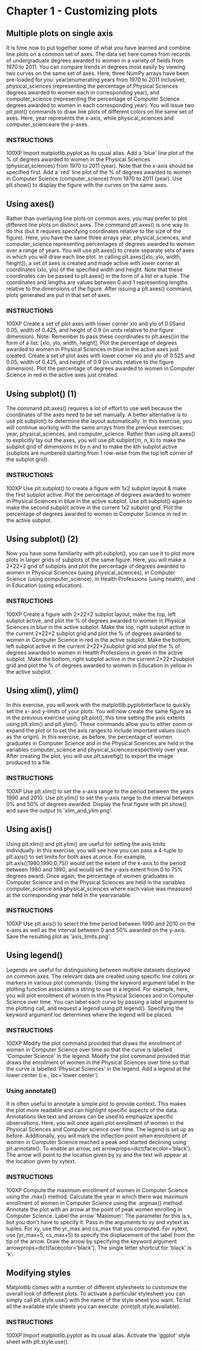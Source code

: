 # Chapter 1 - Customizing plots
## Multiple plots on single axis
It is time now to put together some of what you have learned and combine line plots on a common set of axes. The data set here comes from records of undergraduate degrees awarded to women in a variety of fields from 1970 to 2011. You can compare trends in degrees most easily by viewing two curves on the same set of axes.
Here, three NumPy arrays have been pre-loaded for you: year(enumerating years from 1970 to 2011 inclusive), physical_sciences (representing the percentage of Physical Sciences degrees awarded to women each in corresponding year), and computer_science (representing the percentage of Computer Science degrees awarded to women in each corresponding year).
You will issue two plt.plot() commands to draw line plots of different colors on the same set of axes. Here, year represents the x-axis, while physical_sciences and computer_scienceare the y-axes.

### INSTRUCTIONS
100XP
Import matplotlib.pyplot as its usual alias.
Add a 'blue' line plot of the % of degrees awarded to women in the Physical Sciences (physical_sciences) from 1970 to 2011 (year). Note that the x-axis should be specified first.
Add a 'red' line plot of the % of degrees awarded to women in Computer Science (computer_science) from 1970 to 2011 (year).
Use plt.show() to display the figure with the curves on the same axes.


## Using axes()
Rather than overlaying line plots on common axes, you may prefer to plot different line plots on distinct axes. The command plt.axes() is one way to do this (but it requires specifying coordinates relative to the size of the figure).
Here, you have the same three arrays year, physical_sciences, and computer_science representing percentages of degrees awarded to women over a range of years. You will use plt.axes() to create separate sets of axes in which you will draw each line plot.
In calling plt.axes([xlo, ylo, width, height]), a set of axes is created and made active with lower corner at coordinates (xlo, ylo) of the specified width and height. Note that these coordinates can be passed to plt.axes() in the form of a list or a tuple.
The coordinates and lengths are values between 0 and 1 representing lengths relative to the dimensions of the figure. After issuing a plt.axes() command, plots generated are put in that set of axes.
### INSTRUCTIONS
100XP
Create a set of plot axes with lower corner xlo and ylo of 0.05and 0.05, width of 0.425, and height of 0.9 (in units relative to the figure dimension).
Note: Remember to pass these coordinates to plt.axes()in the form of a list: [xlo, ylo, width, height].
Plot the percentage of degrees awarded to women in Physical Sciences in blue in the active axes just created.
Create a set of plot axes with lower corner xlo and ylo of 0.525 and 0.05, width of 0.425, and height of 0.9 (in units relative to the figure dimension).
Plot the percentage of degrees awarded to women in Computer Science in red in the active axes just created.

## Using subplot() (1)
The command plt.axes() requires a lot of effort to use well because the coordinates of the axes need to be set manually. A better alternative is to use plt.subplot() to determine the layout automatically.
In this exercise, you will continue working with the same arrays from the previous exercises: year, physical_sciences, and computer_science. Rather than using plt.axes() to explicitly lay out the axes, you will use plt.subplot(m, n, k) to make the subplot grid of dimensions m by n and to make the kth subplot active (subplots are numbered starting from 1 row-wise from the top left corner of the subplot grid).
### INSTRUCTIONS
100XP
Use plt.subplot() to create a figure with 1x2 subplot layout & make the first subplot active.
Plot the percentage of degrees awarded to women in Physical Sciences in blue in the active subplot.
Use plt.subplot() again to make the second subplot active in the current 1x2 subplot grid.
Plot the percentage of degrees awarded to women in Computer Science in red in the active subplot.

## Using subplot() (2)
Now you have some familiarity with plt.subplot(), you can use it to plot more plots in larger grids of subplots of the same figure.
Here, you will make a 2×22×2 grid of subplots and plot the percentage of degrees awarded to women in Physical Sciences (using physical_sciences), in Computer Science (using computer_science), in Health Professions (using health), and in Education (using education).
### INSTRUCTIONS
100XP
Create a figure with 2×22×2 subplot layout, make the top, left subplot active, and plot the % of degrees awarded to women in Physical Sciences in blue in the active subplot.
Make the top, right subplot active in the current 2×22×2 subplot grid and plot the % of degrees awarded to women in Computer Science in red in the active subplot.
Make the bottom, left subplot active in the current 2×22×2subplot grid and plot the % of degrees awarded to women in Health Professions in green in the active subplot.
Make the bottom, right subplot active in the current 2×22×2subplot grid and plot the % of degrees awarded to women in Education in yellow in the active subplot.


## Using xlim(), ylim()
In this exercise, you will work with the matplotlib.pyplotinterface to quickly set the x- and y-limits of your plots.
You will now create the same figure as in the previous exercise using plt.plot(), this time setting the axis extents using plt.xlim() and plt.ylim(). These commands allow you to either zoom or expand the plot or to set the axis ranges to include important values (such as the origin).
In this exercise, as before, the percentage of women graduates in Computer Science and in the Physical Sciences are held in the variables computer_science and physical_sciencesrespectively over year.
After creating the plot, you will use plt.savefig() to export the image produced to a file.
### INSTRUCTIONS
100XP
Use plt.xlim() to set the x-axis range to the period between the years 1990 and 2010.
Use plt.ylim() to set the y-axis range to the interval between 0% and 50% of degrees awarded.
Display the final figure with plt.show() and save the output to 'xlim_and_ylim.png'.


## Using axis()
Using plt.xlim() and plt.ylim() are useful for setting the axis limits individually. In this exercise, you will see how you can pass a 4-tuple to plt.axis() to set limits for both axes at once. For example, plt.axis((1980,1990,0,75)) would set the extent of the x-axis to the period between 1980 and 1990, and would set the y-axis extent from 0 to 75% degrees award.
Once again, the percentage of women graduates in Computer Science and in the Physical Sciences are held in the variables computer_science and physical_sciences where each value was measured at the corresponding year held in the yearvariable.
### INSTRUCTIONS
100XP
Use plt.axis() to select the time period between 1990 and 2010 on the x-axis as well as the interval between 0 and 50% awarded on the y-axis.
Save the resulting plot as 'axis_limits.png'.

## Using legend()
Legends are useful for distinguishing between multiple datasets displayed on common axes. The relevant data are created using specific line colors or markers in various plot commands. Using the keyword argument label in the plotting function associates a string to use in a legend.
For example, here, you will plot enrollment of women in the Physical Sciences and in Computer Science over time. You can label each curve by passing a label argument to the plotting call, and request a legend using plt.legend(). Specifying the keyword argument loc determines where the legend will be placed.

### INSTRUCTIONS
100XP
Modify the plot command provided that draws the enrollment of women in Computer Science over time so that the curve is labelled 'Computer Science' in the legend.
Modify the plot command provided that draws the enrollment of women in the Physical Sciences over time so that the curve is labelled 'Physical Sciences' in the legend.
Add a legend at the lower center (i.e., loc='lower center')


### Using annotate()
It is often useful to annotate a simple plot to provide context. This makes the plot more readable and can highlight specific aspects of the data. Annotations like text and arrows can be used to emphasize specific observations.
Here, you will once again plot enrollment of women in the Physical Sciences and Computer science over time. The legend is set up as before. Additionally, you will mark the inflection point when enrollment of women in Computer Science reached a peak and started declining using plt.annotate().
To enable an arrow, set arrowprops=dict(facecolor='black'). The arrow will point to the location given by xy and the text will appear at the location given by xytext.

### INSTRUCTIONS
100XP
Compute the maximum enrollment of women in Computer Science using the .max() method.
Calculate the year in which there was maximum enrollment of women in Computer Science using the .argmax() method.
Annotate the plot with an arrow at the point of peak women enrolling in Computer Science.
Label the arrow 'Maximum'. The parameter for this is s, but you don't have to specify it.
Pass in the arguments to xy and xytext as tuples.
For xy, use the yr_max and cs_max that you computed.
For xytext, use (yr_max+5, cs_max+5) to specify the displacement of the label from the tip of the arrow.
Draw the arrow by specifying the keyword argument arrowprops=dict(facecolor='black'). The single letter shortcut for 'black' is 'k'.


## Modifying styles
Matplotlib comes with a number of different stylesheets to customize the overall look of different plots. To activate a particular stylesheet you can simply call plt.style.use() with the name of the style sheet you want. To list all the available style sheets you can execute: print(plt.style.available).
### INSTRUCTIONS
100XP
Import matplotlib.pyplot as its usual alias.
Activate the 'ggplot' style sheet with plt.style.use().

